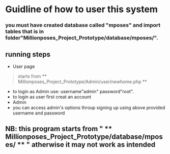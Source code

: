 # Guidline of how to user this system
### you must have created database called "**mposes**" and import tables that is in folder"**Millionposes_Project_Prototype/database/mposes/**".
## running steps
* User page
 > starts from  ** Millionposes_Project_Prototype/Admin/user/newhome.php ** 
 * to login as Admin use: username"admin" password"root".
 * to login as user first creat an account 
* Admin
 * you can access admin's options throup signing up using above provided username and password
 ## NB: this program starts from " ** Millionposes_Project_Prototype/database/mposes/ ** " atherwise it may not work as intended
